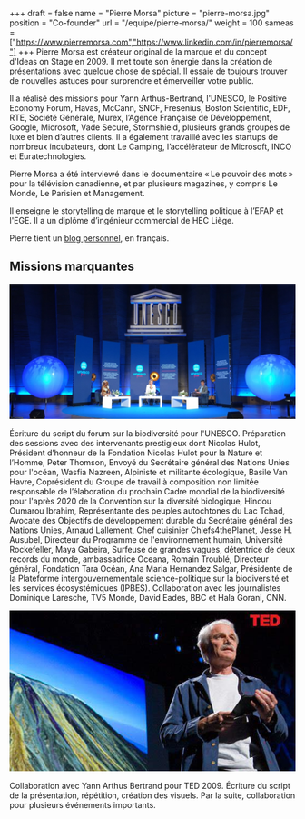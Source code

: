 +++
draft		= false
name		= "Pierre Morsa"
picture		= "pierre-morsa.jpg"
position 	= "Co-founder"
url			= "/equipe/pierre-morsa/"
weight		= 100
sameas		= ["https://www.pierremorsa.com","https://www.linkedin.com/in/pierremorsa/"]
+++
Pierre Morsa est créateur original de la marque et du concept d'Ideas on Stage en 2009. Il met toute son énergie dans la création de présentations avec quelque chose de spécial. Il essaie de toujours trouver de nouvelles astuces pour surprendre et émerveiller votre public.

Il a réalisé des missions pour Yann Arthus-Bertrand, l'UNESCO, le Positive Economy Forum, Havas, McCann, SNCF, Fresenius, Boston Scientific, EDF, RTE, Société Générale, Murex, l’Agence Française de Développement, Google, Microsoft, Vade Secure, Stormshield, plusieurs grands groupes de luxe et bien d’autres clients. Il a également travaillé avec les startups de nombreux incubateurs, dont Le Camping, l’accélérateur de Microsoft, INCO et Euratechnologies.

Pierre Morsa a été interviewé dans le documentaire « Le pouvoir des mots » pour la télévision canadienne, et par plusieurs magazines, y compris Le Monde, Le Parisien et Management.

Il enseigne le storytelling de marque et le storytelling politique à l’EFAP et l'EGE. Il a un diplôme d’ingénieur commercial de HEC Liège.

Pierre tient un [blog personnel](https://www.pierremorsa.com/), en français.

## Missions marquantes

![Mission pour l'UNESCO](unesco.jpg)

Écriture du script du forum sur la biodiversité pour l'UNESCO. Préparation des sessions avec des intervenants prestigieux dont Nicolas Hulot, Président d’honneur de la Fondation Nicolas Hulot pour la Nature et l’Homme, Peter Thomson, Envoyé du Secrétaire général des Nations Unies pour l'océan, Wasfia Nazreen, Alpiniste et militante écologique, Basile Van Havre, Coprésident du Groupe de travail à composition non limitée responsable de l’élaboration du prochain Cadre mondial de la biodiversité pour l'après 2020 de la Convention sur la diversité biologique, Hindou Oumarou Ibrahim, Représentante des peuples autochtones du Lac Tchad, Avocate des Objectifs de développement durable du Secrétaire général des Nations Unies, Arnaud Lallement, Chef cuisinier Chiefs4thePlanet, Jesse H. Ausubel, Directeur du Programme de l'environnement humain, Université Rockefeller, Maya Gabeira, Surfeuse de grandes vagues, détentrice de deux records du monde, ambassadrice Oceana, Romain Troublé, Directeur général, Fondation Tara Océan, Ana Maria Hernandez Salgar, Présidente de la Plateforme intergouvernementale science-politique sur la biodiversité et les services écosystémiques (IPBES). Collaboration avec les journalistes Dominique Laresche, TV5 Monde, David Eades, BBC et Hala Gorani, CNN.

![Yann Arthus Bertrand — TED](yann-arthus-bertrand-ted-2009.jpg)

Collaboration avec Yann Arthus Bertrand pour TED 2009. Écriture du script de la présentation, répétition, création des visuels. Par la suite, collaboration pour plusieurs événements importants.